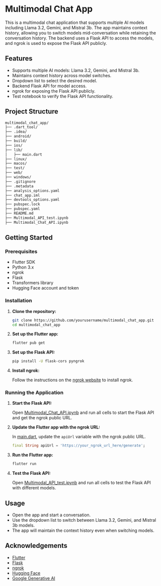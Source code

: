 # Multimodal Chat App

This is a multimodal chat application that supports multiple AI models including Llama 3.2, Gemini, and Mistral 3b. The app maintains context history, allowing you to switch models mid-conversation while retaining the conversation history. The backend uses a Flask API to access the models, and ngrok is used to expose the Flask API publicly.

## Features

- Supports multiple AI models: Llama 3.2, Gemini, and Mistral 3b.
- Maintains context history across model switches.
- Dropdown list to select the desired model.
- Backend Flask API for model access.
- ngrok for exposing the Flask API publicly.
- Test notebook to verify the Flask API functionality.

## Project Structure
```sh
multimodal_chat_app/
├── .dart_tool/
├── .idea/
├── android/
├── build/
├── ios/
├── lib/
│   ├── main.dart
├── linux/
├── macos/
├── test/
├── web/
├── windows/
├── .gitignore
├── .metadata
├── analysis_options.yaml
├── chat_app.iml
├── devtools_options.yaml
├── pubspec.lock
├── pubspec.yaml
├── README.md
├── Multimodal_API_test.ipynb
├── Multimodal_Chat_API.ipynb
```
## Getting Started

### Prerequisites

- Flutter SDK
- Python 3.x
- ngrok
- Flask
- Transformers library
- Hugging Face account and token

### Installation

1. **Clone the repository:**

    ```sh
    git clone https://github.com/yourusername/multimodal_chat_app.git
    cd multimodal_chat_app
    ```

2. **Set up the Flutter app:**

    ```sh
    flutter pub get
    ```

3. **Set up the Flask API:**

    ```sh
    pip install -U flask-cors pyngrok
    ```

4. **Install ngrok:**

    Follow the instructions on the [ngrok website](https://ngrok.com/download) to install ngrok.

### Running the Application

1. **Start the Flask API:**

    Open [Multimodal_Chat_API.ipynb](http://_vscodecontentref_/2) and run all cells to start the Flask API and get the ngrok public URL.

2. **Update the Flutter app with the ngrok URL:**

    In [main.dart](http://_vscodecontentref_/3), update the `apiUrl` variable with the ngrok public URL.

    ```dart
    final String apiUrl = 'https://your_ngrok_url_here/generate';
    ```

3. **Run the Flutter app:**

    ```sh
    flutter run
    ```

4. **Test the Flask API:**

    Open [Multimodal_API_test.ipynb](http://_vscodecontentref_/4) and run all cells to test the Flask API with different models.

## Usage

- Open the app and start a conversation.
- Use the dropdown list to switch between Llama 3.2, Gemini, and Mistral 3b models.
- The app will maintain the context history even when switching models.

## Acknowledgements

- [Flutter](https://flutter.dev/)
- [Flask](https://flask.palletsprojects.com/)
- [ngrok](https://ngrok.com/)
- [Hugging Face](https://huggingface.co/)
- [Google Generative AI](https://ai.google/tools/)
